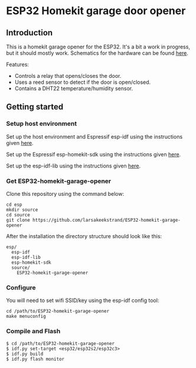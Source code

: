 # ESP32 Homekit garage door opener
## Introduction
This is a homekit garage opener for the ESP32. It's a bit a work in progress, but it should mostly work.
Schematics for the hardware can be found [here](https://github.com/larsakeekstrand/ESP32-homekit-garage-opener/blob/478886ba8ccb8f31c0db583b10b282738d822965/docs/Schematic_GarageOpener.pdf).

Features:
* Controls a relay that opens/closes the door.
* Uses a reed sensor to detect if the door is open/closed.
* Contains a DHT22 temperature/humidity sensor.

## Getting started
### Setup host environment

Set up the host environment and Espressif esp-idf using the instructions given [here](https://docs.espressif.com/projects/esp-idf/en/latest/get-started/index.html).

Set up the Espressif esp-homekit-sdk using the instructions given [here](https://github.com/espressif/esp-homekit-sdk).

Set up the esp-idf-lib using the instructions given [here](https://github.com/UncleRus/esp-idf-lib).


### Get ESP32-homekit-garage-opener

Clone this repository using the command below:

```
cd esp
mkdir source
cd source
git clone https://github.com/larsakeekstrand/ESP32-homekit-garage-opener
```

After the installation the directory structure should look like this:

```
esp/
  esp-idf
  esp-idf-lib
  esp-homekit-sdk
  source/
    ESP32-homekit-garage-opener
```

### Configure
You will need to set wifi SSID/key using the esp-idf config tool:
```
cd /path/to/ESP32-homekit-garage-opener
make menuconfig  
```
### Compile and Flash

```
$ cd /path/to/ESP32-homekit-garage-opener
$ idf.py set-target <esp32/esp32s2/esp32c3>
$ idf.py build
$ idf.py flash monitor
```
